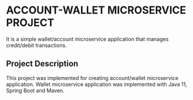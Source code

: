 # ACCOUNT-WALLET MICROSERVICE PROJECT

It is a simple wallet/account microservice application that manages credit/debit transactions.

## Project Description

This project was implemented for creating account/wallet microservice application. Wallet microservice application was implemented
with Java 11, Spring Boot and Maven.




 








